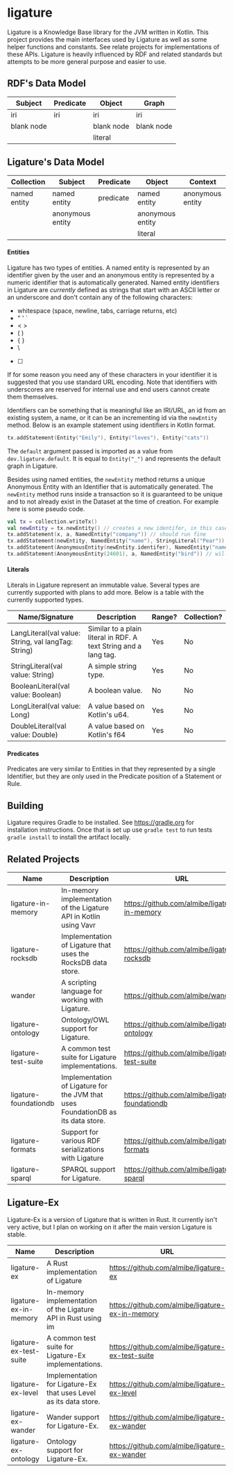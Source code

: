 # ligature

Ligature is a Knowledge Base library for the JVM written in Kotlin.
This project provides the main interfaces used by Ligature as well as some helper functions and constants.
See relate projects for implementations of these APIs.
Ligature is heavily influenced by RDF and related standards but attempts to be more general purpose and easier to use.

## RDF's Data Model

| Subject    | Predicate  | Object     | Graph      |
| ---------- | ---------- | ---------- | ---------- |
| iri        | iri        | iri        | iri        |
| blank node |            | blank node | blank node |
|            |            | literal    |            |

## Ligature's Data Model

| Collection   | Subject          | Predicate | Object           | Context          |
| ------------ | ---------------- | --------- | ---------------- | ---------------- |
| named entity | named entity     | predicate | named entity     | anonymous entity |
|              | anonymous entity |           | anonymous entity |                  |
|              |                  |           | literal          |                  |

#### Entities

Ligature has two types of entities.
A named entity is represented by an identifier given by the user and an anonymous entity is represented by a numeric identifier that is automatically generated.
Named entity identifiers in Ligature are *currently* defined as strings that start with an ASCII letter or an underscore and don't contain any of the following characters:
 * whitespace (space, newline, tabs, carriage returns, etc)
 * " ' `
 * &lt; &gt;
 * ( )
 * { }
 * \
 * [ ]

If for some reason you need any of these characters in your identifier it is suggested that you use standard URL encoding.
Note that identifiers with underscores are reserved for internal use and end users cannot create them themselves.

Identifiers can be something that is meaningful like an IRI/URL, an id from an existing system, a name, or it can be an incrementing id via the `newEntity` method.
Below is an example statement using identifiers in Kotlin format.

```kotlin
tx.addStatement(Entity("Emily"), Entity("loves"), Entity("cats"))
```

The `default` argument passed is imported as a value from `dev.ligature.default`.
It is equal to `Entity("_")` and represents the default graph in Ligature.

Besides using named entities, the `newEntity` method returns a unique Anonymous Entity with an Identifier that is automatically generated.
The `newEntity` method runs inside a transaction so it is guaranteed to be unique and to not already exist in the Dataset at the time of creation.
For example here is some pseudo code.

```kotlin
val tx = collection.writeTx()
val newEntity = tx.newEntity() // creates a new identifer, in this case let's say `42`
tx.addStatement(x, a, NamedEntity("company")) // should run fine
tx.addStatement(newEntity, NamedEntity("name"), StringLiteral("Pear")) // should run fine
tx.addStatement(AnonymousEntity(newEntity.identifer), NamedEntity("name"), StringLiteral("Pear")) // will run fine since it's just another way of writing the above line
tx.addStatement(AnonymousEntity(24601), a, NamedEntity("bird")) // will erorr out since that identifier hasn't been created yet
```

#### Literals

Literals in Ligature represent an immutable value.
Several types are currently supported with plans to add more.
Below is a table with the currently supported types.

| Name/Signature | Description | Range? | Collection? |
| -------------- | ----------- | ------ | ----------- |
| LangLiteral(val value: String, val langTag: String) | Similar to a plain literal in RDF.  A text String and a lang tag. | Yes | No |
| StringLiteral(val value: String) | A simple string type. | Yes | No |
| BooleanLiteral(val value: Boolean) | A boolean value. | No | No |
| LongLiteral(val value: Long) | A value based on Kotlin's u64. | Yes | No |
| DoubleLiteral(val value: Double) | A value based on Kotlin's f64 | Yes | No |

#### Predicates

Predicates are very similar to Entities in that they represented by a single Identifier, but they are only used in the Predicate position of a Statement or Rule.

## Building
Ligature requires Gradle to be installed.
See https://gradle.org for installation instructions.
Once that is set up use `gradle test` to run tests `gradle install` to install the artifact locally.

## Related Projects

| Name | Description | URL |
| ---- | ----------- | --- |
| ligature-in-memory | In-memory implementation of the Ligature API in Kotlin using Vavr | https://github.com/almibe/ligature-in-memory |
| ligature-rocksdb | Implementation of Ligature that uses the RocksDB data store. | https://github.com/almibe/ligature-rocksdb |
| wander | A scripting language for working with Ligature. | https://github.com/almibe/wander |
| ligature-ontology | Ontology/OWL support for Ligature. | https://github.com/almibe/ligature-ontology |
| ligature-test-suite | A common test suite for Ligature implementations. | https://github.com/almibe/ligature-test-suite |
| ligature-foundationdb | Implementation of Ligature for the JVM that uses FoundationDB as its data store. | https://github.com/almibe/ligature-foundationdb |
| ligature-formats | Support for various RDF serializations with Ligature | https://github.com/almibe/ligature-formats |
| ligature-sparql | SPARQL support for Ligature. | https://github.com/almibe/ligature-sparql |

## Ligature-Ex

Ligature-Ex is a version of Ligature that is written in Rust.
It currently isn't very active, but I plan on working on it after the main version Ligature is stable.

| Name | Description | URL |
| ---- | ----------- | --- |
| ligature-ex | A Rust implementation of Ligature | https://github.com/almibe/ligature-ex |
| ligature-ex-in-memory | In-memory implementation of the Ligature API in Rust using im | https://github.com/almibe/ligature-ex-in-memory |
| ligature-ex-test-suite | A common test suite for Ligature-Ex implementations. | https://github.com/almibe/ligature-ex-test-suite |
| ligature-ex-level | Implementation for Ligature-Ex that uses Level as its data store. | https://github.com/almibe/ligature-ex-level |
| ligature-ex-wander | Wander support for Ligature-Ex. | https://github.com/almibe/ligature-ex-wander |
| ligature-ex-ontology | Ontology support for Ligature-Ex. | https://github.com/almibe/ligature-ex-wander |
